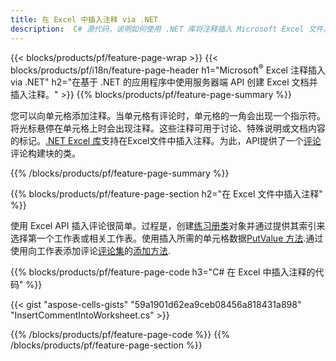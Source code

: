 ```yaml
---
title: 在 Excel 中插入注释 via .NET
description:  C# 源代码，说明如何使用 .NET 库将注释插入 Microsoft Excel 文件。
---
```

{{< blocks/products/pf/feature-page-wrap >}}
{{< blocks/products/pf/i18n/feature-page-header h1="Microsoft<sup>&reg;</sup> Excel 注释插入 via .NET" h2="在基于 .NET 的应用程序中使用服务器端 API 创建 Excel 文档并插入注释。" >}}
{{% blocks/products/pf/feature-page-summary %}}

您可以向单元格添加注释。当单元格有评论时，单元格的一角会出现一个指示符。将光标悬停在单元格上时会出现注释。这些注释可用于讨论、特殊说明或文档内容的标记。[.NET Excel 库](/cells/zh/net/)支持在Excel文件中插入注释。为此，API提供了一个[评论](https://reference.aspose.com/cells/net/aspose.cells/comment)评论构建块的类。

{{% /blocks/products/pf/feature-page-summary %}}

{{% blocks/products/pf/feature-page-section h2="在 Excel 文件中插入注释" %}}

使用 Excel API 插入评论很简单。过程是，创建[练习册类](https://reference.aspose.com/cells/net/aspose.cells/workbook)对象并通过提供其索引来选择第一个工作表或相关工作表。使用插入所需的单元格数据[PutValue 方法](https://reference.aspose.com/cells/net/aspose.cells/cell/methods/putvalue/index).通过使用向工作表添加评论[评论集](https://reference.aspose.com/cells/net/aspose.cells/commentcollection)的[添加方法](https://reference.aspose.com/cells/net/aspose.cells.commentcollection/add/methods/1).

{{% blocks/products/pf/feature-page-code h3="C# 在 Excel 中插入注释的代码" %}}

{{< gist "aspose-cells-gists" "59a1901d62ea9ceb08456a818431a898" "InsertCommentIntoWorksheet.cs" >}}

{{% /blocks/products/pf/feature-page-code %}}
{{% /blocks/products/pf/feature-page-section %}}

